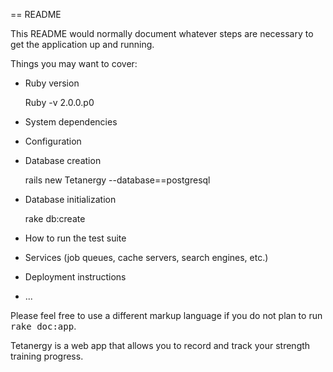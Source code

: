 == README

This README would normally document whatever steps are necessary to get the
application up and running.

Things you may want to cover:

* Ruby version

	Ruby -v 2.0.0.p0

* System dependencies

* Configuration

* Database creation

	rails new Tetanergy --database==postgresql

* Database initialization
	
	rake db:create

* How to run the test suite

* Services (job queues, cache servers, search engines, etc.)

* Deployment instructions

* ...


Please feel free to use a different markup language if you do not plan to run
<tt>rake doc:app</tt>.

Tetanergy is a web app that allows you to record and track your strength training progress.